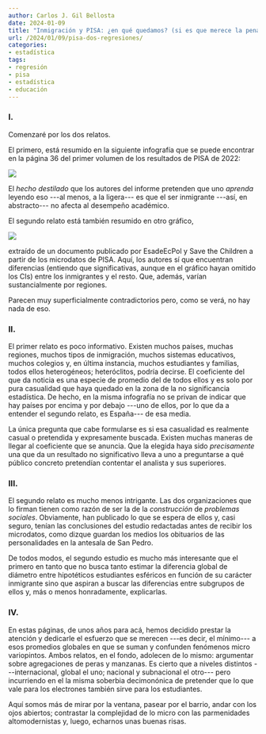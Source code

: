 ```yaml
---
author: Carlos J. Gil Bellosta
date: 2024-01-09
title: "Inmigración y PISA: ¿en qué quedamos? (si es que merece la pena)"
url: /2024/01/09/pisa-dos-regresiones/
categories:
- estadística
tags:
- regresión
- pisa
- estadística
- educación
---
```


### I.

Comenzaré por los dos relatos.

El primero, está resumido en la siguiente infografía que se puede encontrar en la página 36 del primer volumen de los resultados de PISA de 2022:

![](/wp-uploads/2024/pisa_2022_02.png#center)

El _hecho destilado_ que los autores del informe pretenden que uno _aprenda_ leyendo eso ---al menos, a la ligera--- es que el ser inmigrante ---así, en abstracto--- no afecta al desempeño académico.

El segundo relato está también resumido en otro gráfico,

![](/wp-uploads/2024/pisa_2022_01.png#center)

extraído de un documento publicado por EsadeEcPol y Save the Children a partir de los microdatos de PISA. Aquí, los autores sí que encuentran diferencias (entiendo que significativas, aunque en el gráfico hayan omitido los CIs) entre los inmigrantes y el resto. Que, además, varían sustancialmente por regiones.

Parecen muy superficialmente contradictorios pero, como se verá, no hay nada de eso.

### II.

El primer relato es poco informativo. Existen muchos países, muchas regiones, muchos tipos de inmigración, muchos sistemas educativos, muchos colegios y, en última instancia, muchos estudiantes y familias, todos ellos heterogéneos; heteróclitos, podría decirse. El coeficiente del que da noticia es una especie de promedio del de todos ellos y es solo por pura casualidad que haya quedado en la zona de la no significancia estadística. De hecho, en la misma infografía no se privan de indicar que hay países por encima y por debajo ---uno de ellos, por lo que da a entender el segundo relato, es España--- de esa media.

La única pregunta que cabe formularse es si esa casualidad es realmente casual o pretendida y expresamente buscada. Existen muchas maneras de llegar al coeficiente que se anuncia. Que la elegida haya sido _precisamente_ una que da un resultado no significativo lleva a uno a preguntarse a qué público concreto pretendían contentar el analista y sus superiores.

### III.

El segundo relato es mucho menos intrigante. Las dos organizaciones que lo firman tienen como razón de ser la de la _construcción_ de _problemas sociales_. Obviamente, han publicado lo que se espera de ellos y, casi seguro, tenían las conclusiones del estudio redactadas antes de recibir los microdatos, como dizque guardan los medios los obituarios de las personalidades en la antesala de San Pedro.

De todos modos, el segundo estudio es mucho más interesante que el primero en tanto que no busca tanto estimar la diferencia global de diámetro entre hipotéticos estudiantes esféricos en función de su carácter inmigrante sino que aspiran a buscar las diferencias entre subgrupos de ellos y, más o menos honradamente, explicarlas.

### IV.

En estas páginas, de unos años para acá, hemos decidido prestar la atención y dedicarle el esfuerzo que se merecen ---es decir, el mínimo--- a esos promedios globales en que se suman y confunden fenómenos micro variopintos. Ambos relatos, en el fondo, adolecen de lo mismo: argumentar sobre agregaciones de peras y manzanas. Es cierto que a niveles distintos ---internacional, global el uno; nacional y subnacional el otro--- pero incurriendo en el la misma soberbia decimonónica de pretender que lo que vale para los electrones también sirve para los estudiantes.

Aquí somos más de mirar por la ventana, pasear por el barrio, andar con los ojos abiertos; contrastar la complejidad de lo micro con las parmenidades altomodernistas y, luego, echarnos unas buenas risas.